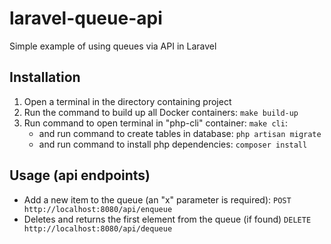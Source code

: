 # laravel-queue-api

Simple example of using queues via API in Laravel

## Installation

1. Open a terminal in the directory containing project
2. Run the command to build up all Docker containers: `make build-up`
3. Run command to open terminal in "php-cli" container: `make cli`:
    - and run command to create tables in database: `php artisan migrate`
    - and run command to install php dependencies: `composer install`

## Usage (api endpoints)

- Add a new item to the queue (an "x" parameter is required): `POST http://localhost:8080/api/enqueue`
- Deletes and returns the first element from the queue (if found) `DELETE http://localhost:8080/api/dequeue`
